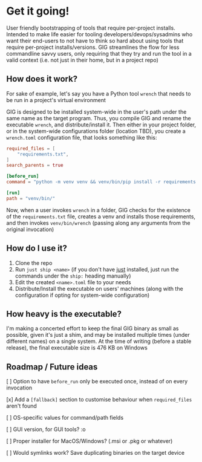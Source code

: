 # Get it going!

User friendly bootstrapping of tools that require per-project installs.
Intended to make life easier for tooling developers/devops/sysadmins who want their end-users to not have to think so hard about using tools that require per-project installs/versions.
GIG streamlines the flow for less commandline savvy users, only requiring that they try and run the tool in a valid context (i.e. not just in their home, but in a project repo)

## How does it work?

For sake of example, let's say you have a Python tool `wrench` that needs to be run in a project's virtual environment

GIG is designed to be installed system-wide in the user's path under the same name as the target program.
Thus, you compile GIG and rename the executable `wrench`, and distribute/install it.
Then either in your project folder, or in the system-wide configurations folder (location TBD), you create a `wrench.toml` configuration file, that looks something like this:

```toml
required_files = [
    "requirements.txt",
]
search_parents = true

[before_run]
command = "python -m venv venv && venv/bin/pip install -r requirements.txt"

[run]
path = "venv/bin/"
```

Now, when a user invokes `wrench` in a folder, GIG checks for the existence of the `requirements.txt` file, creates a venv and installs those requirements, and then invokes `venv/bin/wrench` (passing along any arguments from the original invocation)

## How do I use it?

1. Clone the repo
2. Run `just ship <name>` (if you don't have [just](https://github.com/casey/just) installed, just run the commands under the `ship:` heading manually)
3. Edit the created `<name>.toml` file to your needs
4. Distribute/Install the executable on users' machines (along with the configuration if opting for system-wide configuration)

## How heavy is the executable?

I'm making a concerted effort to keep the final GIG binary as small as possible, given it's just a shim, and may be installed multiple times (under different names) on a single system.
At the time of writing (before a stable release), the final executable size is 476 KB on Windows

## Roadmap / Future ideas

[ ] Option to have `before_run` only be executed once, instead of on every invocation

[x] Add a `[fallback]` section to customise behaviour when `required_files` aren't found

[ ] OS-specific values for command/path fields

[ ] GUI version, for GUI tools? :o

[ ] Proper installer for MacOS/Windows? (.msi or .pkg or whatever)

[ ] Would symlinks work? Save duplicating binaries on the target device
